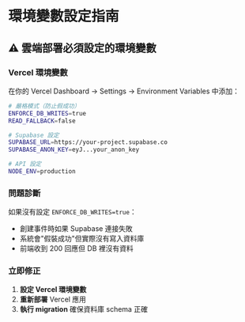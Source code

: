 # 環境變數設定指南

## ⚠️ 雲端部署必須設定的環境變數

### **Vercel 環境變數**

在你的 Vercel Dashboard → Settings → Environment Variables 中添加：

```bash
# 嚴格模式（防止假成功）
ENFORCE_DB_WRITES=true
READ_FALLBACK=false

# Supabase 設定  
SUPABASE_URL=https://your-project.supabase.co
SUPABASE_ANON_KEY=eyJ...your_anon_key

# API 設定
NODE_ENV=production
```

### **問題診斷**

如果沒有設定 `ENFORCE_DB_WRITES=true`：
- 創建事件時如果 Supabase 連接失敗
- 系統會"假裝成功"但實際沒有寫入資料庫
- 前端收到 200 回應但 DB 裡沒有資料

### **立即修正**

1. **設定 Vercel 環境變數**
2. **重新部署** Vercel 應用
3. **執行 migration** 確保資料庫 schema 正確
